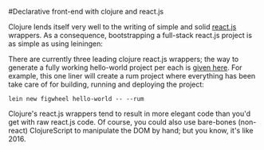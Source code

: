 #Declarative front-end with clojure and react.js

Clojure lends itself very well to the writing of simple and solid [react.js](https://github.com/facebook/react) wrappers. As a consequence, bootstrapping a full-stack react.js project is as simple as using leiningen:

There are currently three leading clojure react.js wrappers; the way to generate a fully working hello-world project per each is [given here](https://github.com/bhauman/figwheel-template#usage). For example, this one liner will create a rum project where everything has been take care of for building, running and deploying the project:

```
lein new figwheel hello-world -- --rum
```

Clojure's react.js wrappers tend to result in more elegant code than you'd get with raw react.js code. Of course, you could also use bare-bones (non-react) ClojureScript to manipulate the DOM by hand; but you know, it's like 2016.
